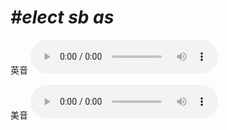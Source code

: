 # ***\#elect sb as*** 
英音
<audio src="./media/elect sb as1_AAC.aac" controls="controls"></audio>

美音
<audio src="./media/elect sb as2_AAC.aac" controls="controls"></audio>



  

